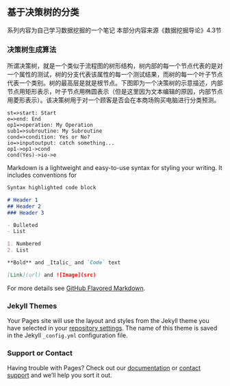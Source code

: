 
## 基于决策树的分类
系列内容为自己学习数据挖掘的一个笔记
本部分内容来源《数据挖掘导论》4.3节

### 决策树生成算法
所谓决策树，就是一个类似于流程图的树形结构，树内部的每一个节点代表的是对一个属性的测试，树的分支代表该属性的每一个测试结果，而树的每一个叶子节点代表一个类别。树的最高层是就是根节点。下图即为一个决策树的示意描述，内部节点用矩形表示，叶子节点用椭圆表示（但是这里因为文本编辑的原因，内部节点用菱形表示）。该决策树用于对一个顾客是否会在本商场购买电脑进行分类预测。

```flow
st=>start: Start
e=>end: End
op1=>operation: My Operation
sub1=>subroutine: My Subroutine
cond=>condition: Yes or No?
io=>inputoutput: catch something...
op1->op1->cond
cond(Yes)->io->e
```


Markdown is a lightweight and easy-to-use syntax for styling your writing. It includes conventions for

```markdown
Syntax highlighted code block

# Header 1
## Header 2
### Header 3

- Bulleted
- List

1. Numbered
2. List

**Bold** and _Italic_ and `Code` text

[Link](url) and ![Image](src)
```

For more details see [GitHub Flavored Markdown](https://guides.github.com/features/mastering-markdown/).

### Jekyll Themes

Your Pages site will use the layout and styles from the Jekyll theme you have selected in your [repository settings](https://github.com/HermmnH/HermmnH_Blog/settings). The name of this theme is saved in the Jekyll `_config.yml` configuration file.

### Support or Contact

Having trouble with Pages? Check out our [documentation](https://help.github.com/categories/github-pages-basics/) or [contact support](https://github.com/contact) and we’ll help you sort it out.

<a title="ax^{2} + by^{2} + c = 0" /></a>
